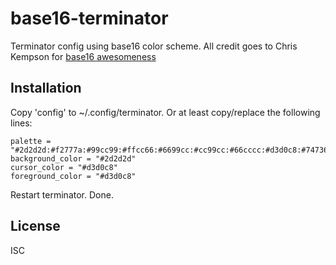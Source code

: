 base16-terminator
=================

Terminator config using base16 color scheme. All credit goes to Chris Kempson for 
[base16 awesomeness](https://github.com/chriskempson/base16)

Installation
------------

Copy 'config' to ~/.config/terminator. Or at least copy/replace the following lines:

```
palette = "#2d2d2d:#f2777a:#99cc99:#ffcc66:#6699cc:#cc99cc:#66cccc:#d3d0c8:#747369:#f2777a:#99cc99:#ffcc66:#6699cc:#cc99cc:#66cccc:#f2f0ec"
background_color = "#2d2d2d"
cursor_color = "#d3d0c8"
foreground_color = "#d3d0c8"
```

Restart terminator. Done.

License
-------

ISC

